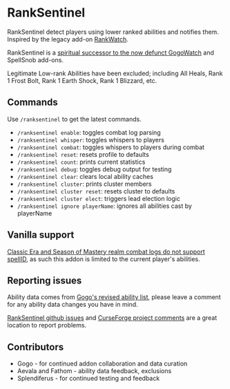 # RankSentinel

RankSentinel detect players using lower ranked abilities and notifies them. Inspired by the legacy add-on [RankWatch](https://www.curseforge.com/wow/addons/rankwatch).

RankSentinel is a [spiritual successor to the now defunct GogoWatch](https://github.com/valkyrnstudios/RankSentinel/issues/5) and SpellSnob add-ons.

Legitimate Low-rank Abilities have been excluded; including All Heals, Rank 1 Frost Bolt, Rank 1 Earth Shock, Rank 1 Blizzard, etc.

## Commands

Use `/ranksentinel` to get the latest commands.

- `/ranksentinel enable`: toggles combat log parsing
- `/ranksentinel whisper`: toggles whispers to players
- `/ranksentinel combat`: toggles whispers to players during combat
- `/ranksentinel reset`: resets profile to defaults
- `/ranksentinel count`: prints current statistics
- `/ranksentinel debug`: toggles debug output for testing
- `/ranksentinel clear`: clears local ability caches
- `/ranksentinel cluster`: prints cluster members
- `/ranksentinel cluster reset`: resets cluster to defaults
- `/ranksentinel cluster elect`: triggers lead election logic
- `/ranksentinel ignore playerName`: ignores all abilities cast by playerName

## Vanilla support

[Classic Era and Season of Mastery realm combat logs do not support spellID](https://wowpedia.fandom.com/wiki/Patch_1.13.2/API_changes), as such this addon is limited to the current player's abilities.

## Reporting issues

Ability data comes from [Gogo's revised ability list](https://docs.google.com/spreadsheets/d/1jtx1WyfChzACzh0WBWANtrqkRtS3D-zPWqs3eOnyVvY/edit?usp=sharing), please leave a comment for any ability data changes you have in mind.

[RankSentinel github issues](https://github.com/valkyrnstudios/RankSentinel/issues) and [CurseForge project comments](https://www.curseforge.com/wow/addons/ranksentinel) are a great location to report problems.

## Contributors

- Gogo - for continued addon collaboration and data curation
- Aevala and Fathom - ability data feedback, exclusions
- Splendiferus - for continued testing and feedback
